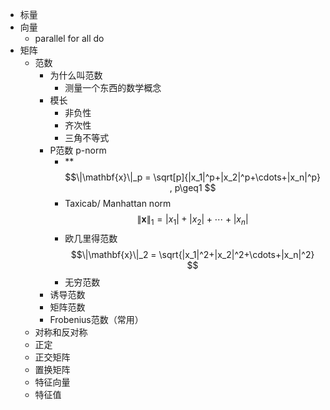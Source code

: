 - 标量
- 向量
	- parallel for all do 
- 矩阵
	- 范数
		- 为什么叫范数
			- 测量一个东西的数学概念
		- 模长
			- 非负性
			- 齐次性
			- 三角不等式
		- P范数 p-norm
			- **$$\|\mathbf{x}\|_p = \sqrt[p]{|x_1|^p+|x_2|^p+\cdots+|x_n|^p} , p\geq1 $$
			- Taxicab/ Manhattan norm $$\|\mathbf{x}\|_1 = |x_1|+|x_2|+\cdots+|x_n|$$
			- 欧几里得范数$$\|\mathbf{x}\|_2 = \sqrt{|x_1|^2+|x_2|^2+\cdots+|x_n|^2} $$
			- 无穷范数
		- 诱导范数
		- 矩阵范数
		- Frobenius范数（常用）
	- 对称和反对称
	- 正定
	- 正交矩阵
	- 置换矩阵
	- 特征向量
	- 特征值